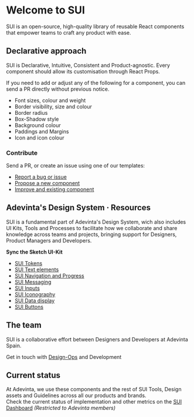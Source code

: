 # Welcome to SUI

SUI is an open-source, high-quality library of reusable React components that empower teams to craft any product with ease.

## Declarative approach

SUI is Declarative, Intuitive, Consistent and Product-agnostic. Every component should allow its customisation through React Props.

If you need to add or adjust any of the following for a component, you can send a PR directly without previous notice.

<ul>
<li>Font sizes, colour and weight</li>
<li>Border visibility, size and colour</li>
<li>Border radius</li>
<li>Box-Shadow style</li>
<li>Background colour</li>
<li>Paddings and Margins</li>
<li>Icon and icon colour</li>
</ul>

### Contribute

Send a PR, or create an issue using one of our templates:

<ul>
<li><a href="https://github.com/SUI-Components/sui-components/issues/new?template=report-a-bug---issue.md" target="_blank">Report a bug or issue</a></li>
<li><a href="https://github.com/SUI-Components/sui-components/issues/new?template=propose-a-new-component.md" target="_blank">Propose a new component</a></li>
<li><a href="https://github.com/SUI-Components/sui-components/issues/new?template=improve-and-existing-component.md" target="_blank">Improve and existing component</a></li>
</ul>

## Adevinta's Design System · Resources

SUI is a fundamental part of Adevinta's Design System, wich also includes UI Kits, Tools and Processes to facilitate how we collaborate and share knowledge across teams and projects, bringing support for Designers, Product Managers and Developers.

**Sync the Sketch UI-Kit**

<ul>
<li><a href="https://sketch.cloud/s/0gJ7b" target="_blank">SUI Tokens</a></li>
<li><a href="https://sketch.cloud/s/kGlQO" target="_blank">SUI Text elements</a></li>
<li><a href="https://sketch.cloud/s/lO9Go" target="_blank">SUI Navigation and Progress</a></li>
<li><a href="https://sketch.cloud/s/RA4oQ" target="_blank">SUI Messaging</a></li>
<li><a href="https://sketch.cloud/s/KybGA" target="_blank">SUI Inputs</a></li>
<li><a href="https://sketch.cloud/s/LMjll" target="_blank">SUI Iconography</a></li>
<li><a href="https://sketch.cloud/s/9KAox" target="_blank">SUI Data display</a></li>
<li><a href="https://sketch.cloud/s/bK4A4" target="_blank">SUI Buttons</a></li>
</ul>

## The team

SUI is a collaborative effort between Designers and Developers at Adevinta Spain.

Get in touch with <a href="mailto:arturo.lopez@adevinta.com">Design-Ops</a> and Development

## Current status

At Adevinta, we use these components and the rest of SUI Tools, Design assets and Guidelines across all our products and brands.
<br>
Check the current status of implementation and other metrics on the <a href="https://pages.github.mpi-internal.com/scmspain/sui-dashboard/" target="_blank">SUI Dashboard</a> <i>(Restricted to Adevinta members)</i>

